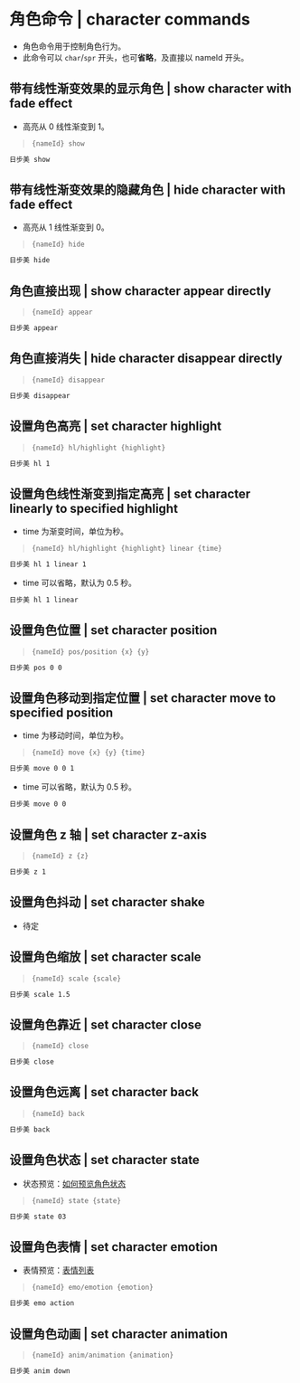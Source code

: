 # 角色命令 | character commands

- 角色命令用于控制角色行为。
- 此命令可以 `char`/`spr` 开头，也可**省略**，及直接以 nameId 开头。

## 带有线性渐变效果的显示角色 | show character with fade effect

- 高亮从 0 线性渐变到 1。

> `{nameId} show`

```txt
日步美 show
```

## 带有线性渐变效果的隐藏角色 | hide character with fade effect

- 高亮从 1 线性渐变到 0。

> `{nameId} hide`

```txt
日步美 hide
```

## 角色直接出现 | show character appear directly

> `{nameId} appear`

```txt
日步美 appear
```

## 角色直接消失 | hide character disappear directly

> `{nameId} disappear`

```txt
日步美 disappear
```

## 设置角色高亮 | set character highlight

> `{nameId} hl/highlight {highlight}`

```txt
日步美 hl 1
```

## 设置角色线性渐变到指定高亮 | set character linearly to specified highlight

- time 为渐变时间，单位为秒。

> `{nameId} hl/highlight {highlight} linear {time}`

```txt
日步美 hl 1 linear 1
```

- time 可以省略，默认为 0.5 秒。

```txt
日步美 hl 1 linear
```

## 设置角色位置 | set character position

> `{nameId} pos/position {x} {y}`

```txt
日步美 pos 0 0
```

## 设置角色移动到指定位置 | set character move to specified position

- time 为移动时间，单位为秒。

> `{nameId} move {x} {y} {time}`

```txt
日步美 move 0 0 1
```

- time 可以省略，默认为 0.5 秒。

```txt
日步美 move 0 0
```

## 设置角色 z 轴 | set character z-axis

> `{nameId} z {z}`

```txt
日步美 z 1
```

## 设置角色抖动 | set character shake

- 待定

## 设置角色缩放 | set character scale

> `{nameId} scale {scale}`

```txt
日步美 scale 1.5
```

## 设置角色靠近 | set character close

> `{nameId} close`

```txt
日步美 close
```

## 设置角色远离 | set character back

> `{nameId} back`

```txt
日步美 back
```

## 设置角色状态 | set character state

- 状态预览：[如何预览角色状态](/how-to-preview-character-state.md)

> `{nameId} state {state}`

```txt
日步美 state 03
```

## 设置角色表情 | set character emotion

- 表情预览：[表情列表](/emotion-list.md)

> `{nameId} emo/emotion {emotion}`

```txt
日步美 emo action
```

## 设置角色动画 | set character animation

> `{nameId} anim/animation {animation}`

```txt
日步美 anim down
```
